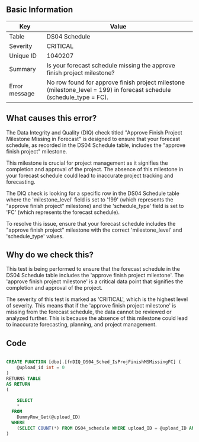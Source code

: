 ## Basic Information
| Key         | Value          |
|-------------|----------------|
| Table       | DS04 Schedule |
| Severity    | CRITICAL |
| Unique ID   | 1040207   |
| Summary     | Is your forecast schedule missing the approve finish project milestone? |
| Error message | No row found for approve finish project milestone (milestone_level = 199) in forecast schedule (schedule_type = FC). |

## What causes this error?

The Data Integrity and Quality (DIQ) check titled "Approve Finish Project Milestone Missing in Forecast" is designed to ensure that your forecast schedule, as recorded in the DS04 Schedule table, includes the "approve finish project" milestone. 

This milestone is crucial for project management as it signifies the completion and approval of the project. The absence of this milestone in your forecast schedule could lead to inaccurate project tracking and forecasting.

The DIQ check is looking for a specific row in the DS04 Schedule table where the 'milestone_level' field is set to '199' (which represents the "approve finish project" milestone) and the 'schedule_type' field is set to 'FC' (which represents the forecast schedule). 


To resolve this issue, ensure that your forecast schedule includes the "approve finish project" milestone with the correct 'milestone_level' and 'schedule_type' values.
## Why do we check this?

This test is being performed to ensure that the forecast schedule in the DS04 Schedule table includes the 'approve finish project milestone'. The 'approve finish project milestone' is a critical data point that signifies the completion and approval of the project. 

The severity of this test is marked as 'CRITICAL', which is the highest level of severity. This means that if the 'approve finish project milestone' is missing from the forecast schedule, the data cannot be reviewed or analyzed further. This is because the absence of this milestone could lead to inaccurate forecasting, planning, and project management. 

## Code

```sql

CREATE FUNCTION [dbo].[fnDIQ_DS04_Sched_IsProjFinishMSMissingFC] (
	@upload_id int = 0
)
RETURNS TABLE
AS RETURN
(
	
	SELECT 
    * 
  FROM 
    DummyRow_Get(@upload_ID)
  WHERE
    (SELECT COUNT(*) FROM DS04_schedule WHERE upload_ID = @upload_ID AND schedule_type = 'FC' AND milestone_level = 199) = 0	
)
```
